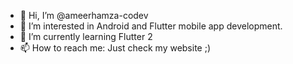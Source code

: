 - 👋 Hi, I’m @ameerhamza-codev
- 👀 I’m interested in Android and Flutter mobile app development.
- 🌱 I’m currently learning Flutter 2
- 📫 How to reach me: Just check my website ;) 

<!---
ameerhamza-codev/ameerhamza-codev is a ✨ special ✨ repository because its `README.md` (this file) appears on your GitHub profile.
You can click the Preview link to take a look at your changes.
--->
